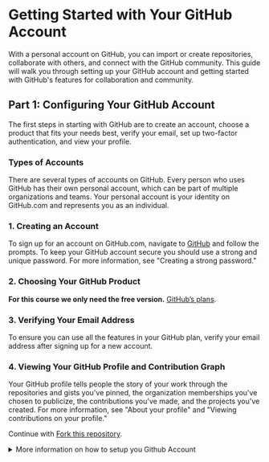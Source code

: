 # Getting Started with Your GitHub Account

With a personal account on GitHub, you can import or create repositories, collaborate with others, and connect with the GitHub community. This guide will walk you through setting up your GitHub account and getting started with GitHub's features for collaboration and community.

## Part 1: Configuring Your GitHub Account

The first steps in starting with GitHub are to create an account, choose a product that fits your needs best, verify your email, set up two-factor authentication, and view your profile.

### Types of Accounts

There are several types of accounts on GitHub. Every person who uses GitHub has their own personal account, which can be part of multiple organizations and teams. Your personal account is your identity on GitHub.com and represents you as an individual.

### 1. Creating an Account

To sign up for an account on GitHub.com, navigate to [GitHub](https://github.com/) and follow the prompts. To keep your GitHub account secure you should use a strong and unique password. For more information, see "Creating a strong password."

### 2. Choosing Your GitHub Product

 **For this course we only need the free version.** [GitHub’s plans](https://docs.github.com/en/get-started/learning-about-github/githubs-plans).

### 3. Verifying Your Email Address

To ensure you can use all the features in your GitHub plan, verify your email address after signing up for a new account. 

### 4. Viewing Your GitHub Profile and Contribution Graph

Your GitHub profile tells people the story of your work through the repositories and gists you've pinned, the organization memberships you've chosen to publicize, the contributions you've made, and the projects you've created. For more information, see "About your profile" and "Viewing contributions on your profile."


Continue with  [Fork this repository](/01_Assets/02-fork-repo.md).


<details>

<br>
<br>
  <summary>More information on how to setup you Github Account</summary>
<br>

1. [Setup your Github Account](https://docs.github.com/en/get-started/onboarding/getting-started-with-your-github-account)

</details>




